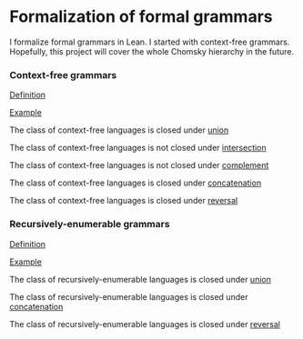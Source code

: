 # Formalization of formal grammars

I formalize formal grammars in Lean. I started with context-free grammars. Hopefully, this project will cover the whole Chomsky hierarchy in the future.

### Context-free grammars

[Definition](https://github.com/madvorak/grammars/blob/main/src/context_free/cfg.lean)

[Example](https://github.com/madvorak/grammars/blob/main/test/cfg_demo.lean)

The class of context-free languages is closed under [union](https://github.com/madvorak/grammars/blob/main/src/context_free/closure_properties/binary/CF_union_CF.lean)

The class of context-free languages is not closed under [intersection](https://github.com/madvorak/grammars/blob/main/src/context_free/closure_properties/binary/CF_intersection_CF.lean)

The class of context-free languages is not closed under [complement](https://github.com/madvorak/grammars/blob/main/src/context_free/closure_properties/unary/complement_CF.lean)

The class of context-free languages is closed under [concatenation](https://github.com/madvorak/grammars/blob/main/src/context_free/closure_properties/binary/CF_concatenation_CF.lean)

The class of context-free languages is closed under [reversal](https://github.com/madvorak/grammars/blob/main/src/context_free/closure_properties/unary/reverse_CF.lean)

### Recursively-enumerable grammars

[Definition](https://github.com/madvorak/grammars/blob/main/src/unrestricted/grammar.lean)

[Example](https://github.com/madvorak/grammars/blob/main/test/grammar_demo.lean)

The class of recursively-enumerable languages is closed under [union](https://github.com/madvorak/grammars/blob/main/src/unrestricted/closure_properties/binary/RE_union_RE.lean)

The class of recursively-enumerable languages is closed under [concatenation](https://github.com/madvorak/grammars/blob/main/src/unrestricted/closure_properties/binary/RE_concatenation_RE.lean)

The class of recursively-enumerable languages is closed under [reversal](https://github.com/madvorak/grammars/blob/main/src/unrestricted/closure_properties/unary/reverse_RE.lean)
